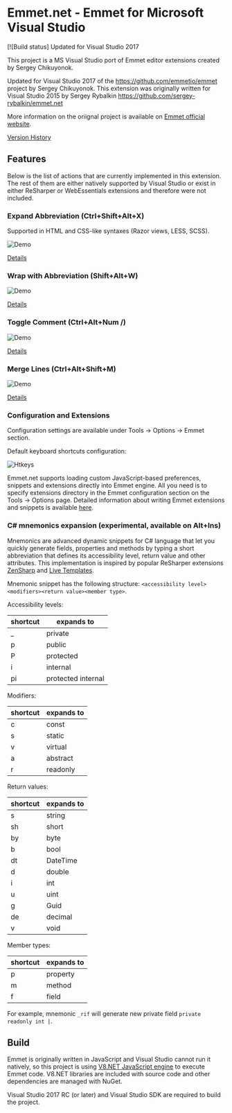 # Emmet.net - Emmet for Microsoft Visual Studio

[![Build status]
Updated for Visual Studio 2017

This project is a MS Visual Studio port of Emmet editor extensions created by Sergey Chikuyonok.

Updated for Visual Studio 2017 of the https://github.com/emmetio/emmet project by Sergey Chikuyonok. 
This extension was originally written for Visual Studio 2015 by Sergey Rybalkin https://github.com/sergey-rybalkin/emmet.net

More information on the oriignal project is available on [Emmet official website](http://docs.emmet.io/).

[Version History](docs/changelog.md)

## Features

Below is the list of actions that are currently implemented in this extension. The rest of them are either natively supported by Visual Studio or exist in either ReSharper or WebEssentials extensions and therefore were not included.

### Expand Abbreviation (Ctrl+Shift+Alt+X)

Supported in HTML and CSS-like syntaxes (Razor views, LESS, SCSS).

![Demo](docs/i/expand.gif)

[Details](http://docs.emmet.io/actions/expand-abbreviation/)

### Wrap with Abbreviation (Shift+Alt+W)

![Demo](docs/i/wrap.gif)

[Details](http://docs.emmet.io/actions/wrap-with-abbreviation/)

### Toggle Comment (Ctrl+Alt+Num /) 

![Demo](docs/i/comment.gif)

[Details](http://docs.emmet.io/actions/toggle-comment/)

### Merge Lines (Ctrl+Alt+Shift+M) 

![Demo](docs/i/merge.gif)

[Details](http://docs.emmet.io/actions/merge-lines/)

### Configuration and Extensions

Configuration settings are available under Tools -> Options -> Emmet section.

Default keyboard shortcuts configuration:

![Htkeys](docs/i/hotkeys.png)

Emmet.net supports loading custom JavaScript-based preferences, snippets and extensions directly into Emmet engine. All you need is to specify extensions directory in the Emmet configuration section on the Tools -> Options page. Detailed information about writing Emmet extensions and snippets is available [here](http://docs.emmet.io/customization).

### C# mnemonics expansion (experimental, available on Alt+Ins)

Mnemonics are advanced dynamic snippets for C# language that let you quickly generate fields, properties and methods by typing a short abbreviation that defines its accessibility level, return value and other attributes. This implementation is inspired by popular ReSharper extensions [ZenSharp](https://github.com/ulex/ZenSharp) and [Live Templates](https://resharper-plugins.jetbrains.com/packages/JetBrains.Mnemonics/).

Mnemonic snippet has the following structure: `<accessibility level><modifiers><return value><member type>`.

Accessibility levels:

| shortcut | expands to         |
|----------|--------------------|
| _        | private            |
| p        | public             |
| P        | protected          |
| i        | internal           |
| pi       | protected internal |

Modifiers:

| shortcut | expands to         |
|----------|--------------------|
| c        | const              |
| s        | static             |
| v        | virtual            |
| a        | abstract           |
| r        | readonly           |

Return values:

| shortcut | expands to |
|----------|------------|
| s        | string     |
| sh       | short      |
| by       | byte       |
| b        | bool       |
| dt       | DateTime   |
| d        | double     |
| i        | int        |
| u        | uint       |
| g        | Guid       |
| de       | decimal    |
| v        | void       |

Member types:

| shortcut | expands to |
|----------|------------|
| p        | property   |
| m        | method     |
| f        | field      |

For example, mnemonic `_rif` will generate new private field `private readonly int |`.

## Build

Emmet is originally written in JavaScript and Visual Studio cannot run it natively, so this project is using [V8.NET JavaScript engine](https://v8dotnet.codeplex.com/) to execute Emmet code. V8.NET libraries are included with source code and other dependencies are managed with NuGet.

Visual Studio 2017 RC (or later) and Visual Studio SDK are required to build the project.
